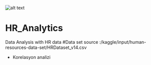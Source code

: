 ![alt text](https://www.digitalvidya.com/wp-content/uploads/2019/05/HR-Analytics.jpg)
# HR_Analytics
Data Analysis with HR data
#Data set source :/kaggle/input/human-resources-data-set/HRDataset_v14.csv
- Korelasyon analizi
